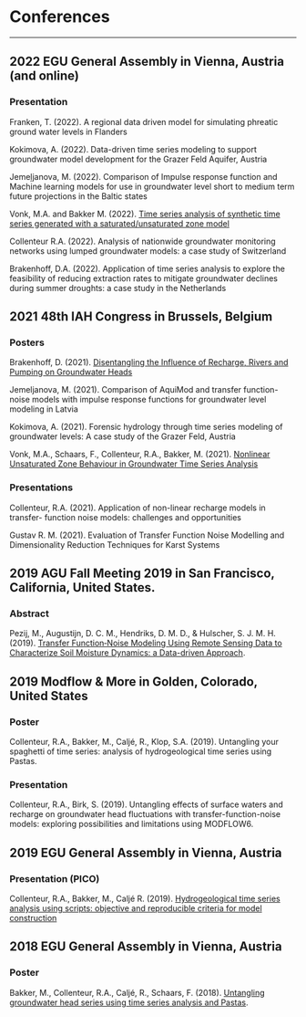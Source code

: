 # Conferences 
-----------------------

## 2022 EGU General Assembly in Vienna, Austria (and online)

### Presentation

Franken, T. (2022). A regional data driven model for simulating phreatic ground water levels in Flanders

Kokimova, A. (2022). Data-driven time series modeling to support groundwater model development for the Grazer Feld Aquifer, Austria  

Jemeļjanova, M. (2022). Comparison of Impulse response function and Machine learning models for use in groundwater level short to medium term future projections in the Baltic states

Vonk, M.A. and Bakker M. (2022). [Time series analysis of synthetic time series generated with a saturated/unsaturated zone model](https://martinvonk.eu/wp-content/uploads/2022/05/Presentation_EGU22_Vonk_Bakker_Time_Series_Analysis_Unsaturated_Zone.slides.html#/)

Collenteur R.A. (2022). Analysis of nationwide groundwater monitoring networks using lumped groundwater models: a case study of Switzerland

Brakenhoff, D.A. (2022). Application of time series analysis to explore the feasibility of reducing extraction rates to mitigate groundwater declines during summer droughts: a case study in the Netherlands

## 2021 48th IAH Congress in Brussels, Belgium

### Posters
Brakenhoff, D. (2021). [Disentangling the Influence of Recharge, Rivers and Pumping on Groundwater Heads](https://www.artesia-water.nl/wp-content/uploads/poster_iah2021_dbrakenhoff.pdf)

Jemeljanova, M. (2021). Comparison of AquiMod and transfer function-noise models with impulse response functions for groundwater level modeling in Latvia

Kokimova, A. (2021). Forensic hydrology through time series modeling of groundwater levels: A case study of the Grazer Feld, Austria

Vonk, M.A., Schaars, F., Collenteur, R.A., Bakker, M. (2021). [Nonlinear Unsaturated Zone Behaviour in Groundwater Time Series Analysis](https://www.artesia-water.nl/wp-content/uploads/Poster_Martin_IAH_Brussel_2021.pdf)

### Presentations
Collenteur, R.A. (2021). Application of non-linear recharge models in transfer- function noise models: challenges and opportunities

Gustav R. M. (2021). Evaluation of Transfer Function Noise Modelling and Dimensionality Reduction Techniques for Karst Systems

## 2019 AGU Fall Meeting 2019 in San Francisco, California, United States.

### Abstract
Pezij, M., Augustijn, D. C. M., Hendriks, D. M. D., & Hulscher, S. J. M. H. (2019). [Transfer Function‐Noise Modeling Using Remote Sensing Data to Characterize Soil Moisture Dynamics: a Data-driven Approach](https://agu.confex.com/agu/fm19/meetingapp.cgi/Paper/498406). 

## 2019 Modflow & More in Golden, Colorado, United States

### Poster
Collenteur, R.A., Bakker, M., Caljé, R., Klop, S.A. (2019). Untangling your spaghetti of time series: analysis of hydrogeological time series using Pastas.

### Presentation
Collenteur, R.A., Birk, S. (2019). Untangling effects of surface waters and recharge on groundwater head fluctuations with transfer-function-noise models: exploring possibilities and limitations using MODFLOW6. 


## 2019 EGU General Assembly in Vienna, Austria

### Presentation (PICO)
Collenteur, R.A., Bakker, M., Caljé R. (2019). [Hydrogeological time series analysis using scripts: objective and reproducible criteria for model construction](https://meetingorganizer.copernicus.org/EGU2019/EGU2019-15091.pdf)

## 2018 EGU General Assembly in Vienna, Austria

### Poster
Bakker, M., Collenteur, R.A., Caljé, R., Schaars, F. (2018). [Untangling groundwater head series using time series analysis and Pastas](https://meetingorganizer.copernicus.org/EGU2018/EGU2018-7194.pdf).
